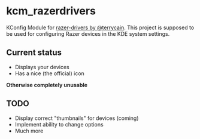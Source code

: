 # kcm_razerdrivers

KConfig Module for [razer-drivers by @terrycain](https://github.com/terrycain/razer-drivers). This project is supposed to be used for configuring Razer devices in the KDE system settings.

## Current status
* Displays your devices
* Has a nice (the official) icon

**Otherwise completely unusable**

## TODO
* Display correct "thumbnails" for devices (coming)
* Implement ability to change options
* Much more
